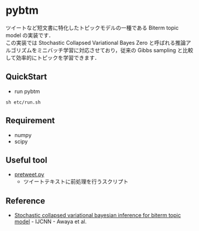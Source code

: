 # pybtm

ツイートなど短文書に特化したトピックモデルの一種である Biterm topic model の実装です．  
この実装では Stochastic Collapsed Variational Bayes Zero と呼ばれる推論アルゴリズムをミニバッチ学習に対応させており，従来の Gibbs sampling と比較して効率的にトピックを学習できます．

## QuickStart

- run pybtm

```
sh etc/run.sh
```

## Requirement

- numpy
- scipy

## Useful tool

- [pretweet.py](https://gist.github.com/FooQoo/c028e522d99b3209f58d035a89c802ee)
  - ツイートテキストに前処理を行うスクリプト

## Reference

- [Stochastic collapsed variational bayesian inference for biterm
  topic model](https://ieeexplore.ieee.org/document/7727629) - IJCNN - Awaya et al.
